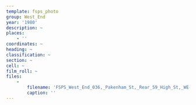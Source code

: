 ```yaml
---
template: fsps_photo
group: West_End
year: '1980'
description: ~
places:
    - ''
coordinates: ~
heading: ~
classification: ~
section: ~
cell: ~
film_roll: ~
files:
    -
        filename: 'FSPS_West_End_036,_Pakenham_St,_Rear_59_High_St,_WE-2,_1980.png'
        caption: ''
---
```

